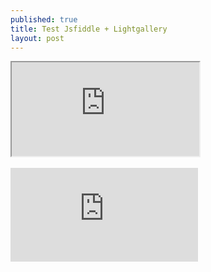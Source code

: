 ```yaml
---
published: true
title: Test Jsfiddle + Lightgallery
layout: post
---
```

<div class="intrinsic-container">
<iframe src="https://jsfiddle.net/qwzxc129/yfyr0j6m/embedded/result,html,js,css/dark/" allowfullscreen></iframe></div>
<br>
<div class="intrinsic-container">
<iframe data-height="465" src="https://codepen.io/qwzxc129/embed/kXjXkE/?theme-id=dark&default-tab=result&embed-version=2" frameborder='no' scrolling='auto' allowtransparency='true'  allowfullscreen='true'></iframe></div>

